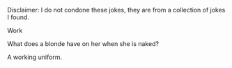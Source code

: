 Disclaimer: I do not condone these jokes, they are from a collection of jokes I found.

Work

What does a blonde have on her when she is naked?

A working uniform.

